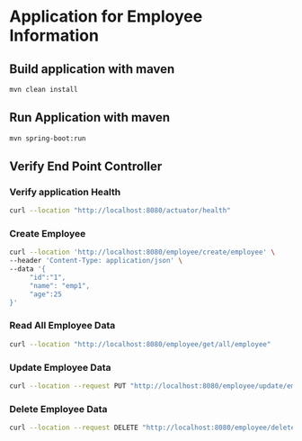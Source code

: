 # Application for Employee Information

## Build application with maven

```Bash
mvn clean install
```

## Run Application with maven

```Bash
mvn spring-boot:run
```

## Verify End Point Controller

### Verify application Health

```Bash
curl --location "http://localhost:8080/actuator/health"
```

### Create Employee

```Bash
curl --location 'http://localhost:8080/employee/create/employee' \
--header 'Content-Type: application/json' \
--data '{
     "id":"1",
     "name": "emp1",
     "age":25
}'
```

### Read All Employee Data

```Bash
curl --location "http://localhost:8080/employee/get/all/employee"
```

### Update Employee Data

```Bash
curl --location --request PUT "http://localhost:8080/employee/update/employee?id=1&age=22"
```

### Delete Employee Data

```Bash
curl --location --request DELETE "http://localhost:8080/employee/delete/employee?id=2"
```
